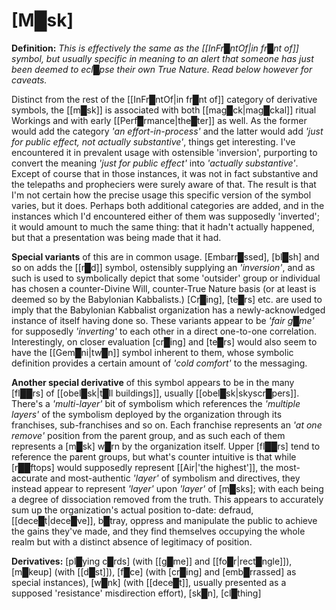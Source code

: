 # **[M█sk]**


**Definition:** *This is effectively the same as the [[InFr█ntOf|in fr█nt of]] symbol, but usually specific in meaning to an alert that someone has just been deemed to ecl█pse their own True Nature.  Read below however for caveats.*

Distinct from the rest of the [[InFr█ntOf|in fr█nt of]] category of derivative symbols, the [[m█sk]] is associated with both [[mag█ck|mag█ckal]] ritual Workings and with early [[Perf█rmance|the█ter]] as well.  As the former would add the category *'an effort-in-process'* and the latter would add *'just for public effect, not actually substantive'*, things get interesting.  I've encountered it in prevalent usage with ostensible 'inversion', purporting to convert the meaning *'just for public effect'* into *'actually substantive'*.  Except of course that in those instances, it was not in fact substantive and the telepaths and propheciers were surely aware of that.  The result is that I'm not certain how the precise usage this specific version of the symbol varies, but it does.  Perhaps both additional categories are added, and in the instances which I'd encountered either of them was supposedly 'inverted'; it would amount to much the same thing: that it hadn't actually happened, but that a presentation was being made that it had.

**Special variants** of this are in common usage.  [Embarr█ssed], [bl█sh] and so on adds the [[r█d]] symbol, ostensibly supplying an *'inversion'*, and as such is used to symbolically depict that some 'outsider' group or individual has chosen a counter-Divine Will, counter-True Nature basis (or at least is deemed so by the Babylonian Kabbalists.)  [Cr█ing], [te█rs] etc. are used to imply that the Babylonian Kabbalist organization has a newly-acknowledged instance of itself having done so.  These variants appear to be *'fair g█me'* for supposedly *'inverting'* to each other in a direct one-to-one correlation.  Interestingly, on closer evaluation [cr█ing] and [te█rs] would also seem to have the [[Gem█ni|tw█n]] symbol inherent to them, whose symbolic definition provides a certain amount of *'cold comfort'* to the messaging.

**Another special derivative** of this symbol appears to be in the many [fl██rs] of [[obel█sk|t█ll buildings]], usually [[obel█sk|skyscr█pers]].  There's a *'multi-layer'* bit of symbolism which references the *'multiple layers'* of the symbolism deployed by the organization through its franchises, sub-franchises and so on.  Each franchise represents an *'at one remove'* position from the parent group, and as such each of them represents a [m█sk] w█rn by the organization itself.  Upper [fl██rs] tend to reference the parent groups, but what's counter intuitive is that while [r██ftops] would supposedly represent [[Air|'the highest']], the most-accurate and most-authentic *'layer'* of symbolism and directives, they instead appear to represent *'layer'* upon *'layer'* of [m█sks]; with each being a degree of dissociation removed from the truth.  This appears to accurately sum up the organization's actual position to-date: defraud, [[dece█t|dece█ve]], b█tray, oppress and manipulate the public to achieve the gains they've made, and they find themselves occupying the whole realm but with a distinct absence of legitimacy of position.


**Derivatives:** [pl█ying c█rds] (with [[g█me]] and [[fo█r|rect█ngle]]), [m█keup] (with [[d█st]]), [f█ce] (with [cr█ing] and [emb█rrassed] as special instances), [w█nk] (with [[dece█t]], usually presented as a supposed 'resistance' misdirection effort), [sk█n], [cl█thing]